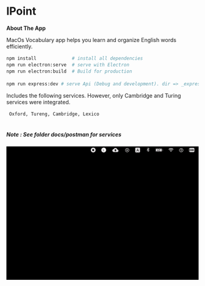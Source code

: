 # lPoint

**About The App**

MacOs Vocabulary app helps you learn and organize English words efficiently.

```bash
npm install             # install all dependencies
npm run electron:serve  # serve with Electron
npm run electron:build  # Build for production

npm run express:dev # serve Api (Debug and development). dir => _express
```


Includes the following services. However, only Cambridge and Turing services were integrated.

```bash
 Oxford, Tureng, Cambridge, Lexico 
 
```

#####  **Note :** See folder **docs/postman** for services


<p align="center">
    <img src="./docs/lp.gif">
</p>

 
